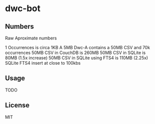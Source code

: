 # dwc-bot

## Numbers

Raw Aproximate numbers

1 Occurrences is circa 1KB
A 5MB Dwc-A contains a 50MB CSV and 70k occurrences
50MB CSV in CouchDB is 260MB
50MB CSV in SQLite is 80MB (1.5x increase)
50MB CSV in SQLite using FTS4 is 110MB (2.25x)
SQLite FTS4 insert at close to 100kbs

## Usage

TODO

## License

MIT

